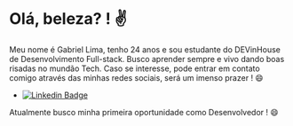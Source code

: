   # Olá, beleza? ! :v:
 
  Meu nome é Gabriel Lima, tenho 24 anos e sou estudante do DEVinHouse de Desenvolvimento Full-stack. Busco aprender sempre e vivo dando boas risadas no mundão Tech.
  Caso se interesse, pode entrar em contato comigo através das minhas redes sociais, será um imenso prazer ! :smile: 
- [![Linkedin Badge](https://img.shields.io/badge/-LinkedIn-blue?style=flat-square&logo=Linkedin&logoColor=white&link=https://www.linkedin.com/in/gabriel-lima-583691231)](https://www.linkedin.com/in/gabriel-lima-583691231)

Atualmente busco minha primeira oportunidade como Desenvolvedor ! 😄

<!---
GabireuLima/GabireuLima is a ✨ special ✨ repository because its `README.md` (this file) appears on your GitHub profile.
You can click the Preview link to take a look at your changes.
--->
